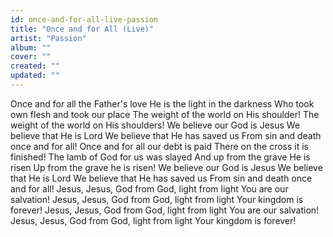 ```yaml
---
id: once-and-for-all-live-passion
title: "Once and for All (Live)"
artist: "Passion"
album: ""
cover: ""
created: ""
updated: ""
---
```


Once and for all the Father's love
He is the light in the darkness
Who took own flesh and took our place
The weight of the world on His shoulder!
The weight of the world on His shoulders!
We believe our God is Jesus
We believe that He is Lord
We believe that He has saved us
From sin and death once and for all!
Once and for all our debt is paid
There on the cross it is finished!
The lamb of God for us was slayed
And up from the grave He is risen
Up from the grave he is risen!
We believe our God is Jesus
We believe that He is Lord
We believe that He has saved us
From sin and death once and for all!
Jesus, Jesus, God from God, light from light
You are our salvation!
Jesus, Jesus, God from God, light from light
Your kingdom is forever!
Jesus, Jesus, God from God, light from light
You are our salvation!
Jesus, Jesus, God from God, light from light
Your kingdom is forever!